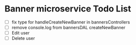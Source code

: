 # Banner microservice Todo List

- [ ] fix type for handleCreateNewBanner in bannersControllers
- [ ] remove console.log from bannersDAL createNewBanner
- [ ] Edit user
- [ ] Delete user

